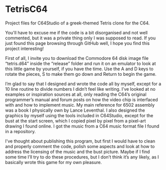 # TetrisC64
Project files for C64Studio of a greek-themed Tetris clone for the C64.

You'll have to excuse me if the code is a bit disorganised and not well commented, but it was a private thing only I was supposed to read. If you just found this page browsing through GitHub well, I hope you find this project interesting!

First of all, I invite you to download the Commodore 64 disk image file “tetris.d64” inside the “release” folder and run it on an emulator to look at this little game by yourself, if you have the time. Use the A and D keys to rotate the pieces, S to make them go down and Return to begin the game.

I’m glad to say that I designed and wrote the code all by myself, except for a 10 line routine to divide numbers I didn’t feel like writing. I’ve looked at no examples or inspiration sources at all, only reading the C64’s original programmer’s manual and forum posts on how the video chip is interfaced with and how to implement music. My main reference for 6502 assembly was a book I physically own by Lance Leventhal. I also designed the graphics by myself using the tools included in C64Studio, except for the bust at the start screen, which I copied pixel by pixel from a pixel-art drawing I found online. I got the music from a C64 music format file I found in a repository.

I've thought about publishing this program, but first I would have to clean and properly comment the code, polish some aspects and look at how to address the licensing of the music and the bust picture. Maybe if I find some time I’ll try to do these procedures, but I don’t think it’s any likely, as I basically wrote this game for my own pleasure.
